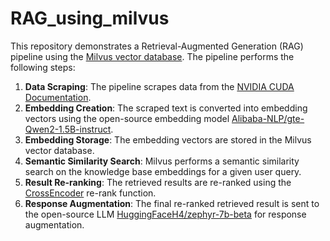 # RAG_using_milvus

This repository demonstrates a Retrieval-Augmented Generation (RAG) pipeline using the [Milvus vector database](https://milvus.io/). The pipeline performs the following steps:

1. **Data Scraping**: The pipeline scrapes data from the [NVIDIA CUDA Documentation](https://docs.nvidia.com/cuda/).
2. **Embedding Creation**: The scraped text is converted into embedding vectors using the open-source embedding model [Alibaba-NLP/gte-Qwen2-1.5B-instruct](https://huggingface.co/Alibaba-NLP/gte-Qwen2-1.5B-instruct).
3. **Embedding Storage**: The embedding vectors are stored in the Milvus vector database.
4. **Semantic Similarity Search**: Milvus performs a semantic similarity search on the knowledge base embeddings for a given user query.
5. **Result Re-ranking**: The retrieved results are re-ranked using the [CrossEncoder](https://huggingface.co/cross-encoder) re-rank function.
6. **Response Augmentation**: The final re-ranked retrieved result is sent to the open-source LLM [HuggingFaceH4/zephyr-7b-beta](https://huggingface.co/HuggingFaceH4/zephyr-7b-beta) for response augmentation.


